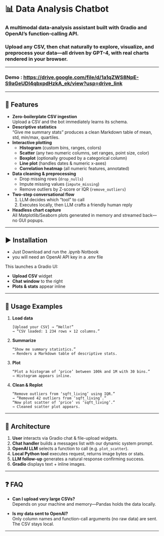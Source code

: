 # 📊 Data Analysis Chatbot

### A **multimodal** data‐analysis assistant built with Gradio and OpenAI’s function‐calling API.  
### Upload any CSV, then chat naturally to explore, visualize, and preprocess your data—all driven by GPT-4, with real charts rendered in your browser.
---
### Demo : https://drive.google.com/file/d/1a1qZWS8NpE-S9aGeUDl4qbxpdHzkA_ek/view?usp=drive_link
---

## 🚀 Features

- **Zero-boilerplate CSV ingestion**  
  Upload a CSV and the bot immediately learns its schema.
- **Descriptive statistics**  
  “Give me summary stats” produces a clean Markdown table of mean, std, min/max, quartiles.
- **Interactive plotting**  
  - **Histogram** (custom bins, ranges, colors)  
  - **Scatter** (any two numeric columns, set ranges, point size, color)  
  - **Boxplot** (optionally grouped by a categorical column)  
  - **Line plot** (handles dates & numeric x-axes)  
  - **Correlation heatmap** (all numeric features, annotated)  
- **Data cleaning & preprocessing**  
  - Drop missing rows (`drop_nulls`)  
  - Impute missing values (`impute_missing`)  
  - Remove outliers by Z-score or IQR (`remove_outliers`)  
- **Two-step conversational flow**  
  1. LLM decides which “tool” to call  
  2. Executes locally, then LLM crafts a friendly human reply  
- **Headless chart capture**  
  All Matplotlib/Seaborn plots generated in memory and streamed back—no GUI popups.

---

## ▶️ Installation 

- Just Download and run the .ipynb Notbook
- you will need an OpenAI API key in a .env file

This launches a Gradio UI:

- **Upload CSV** widget  
- **Chat window** to the right  
- **Plots & stats** appear inline

---

## 💬 Usage Examples

1. **Load data**  
   ```
   [Upload your CSV] → “Hello!”
   → “CSV loaded: 1 234 rows × 12 columns.”
   ```

2. **Summarize**  
   ```
   “Show me summary statistics.”
   → Renders a Markdown table of descriptive stats.
   ```

3. **Plot**  
   ```
   “Plot a histogram of ‘price’ between 100k and 1M with 30 bins.”
   → Histogram appears inline.
   ```

4. **Clean & Replot**  
   ```
   “Remove outliers from ‘sqft_living’ using IQR.”
   → “Removed 42 outliers from ‘sqft_living’.”
   “Now plot scatter of ‘price’ vs ‘sqft_living’.”
   → Cleaned scatter plot appears.
   ```

---

## 🔧 Architecture

1. **User** interacts via Gradio chat & file-upload widgets.  
2. **Chat handler** builds a messages list with our dynamic system prompt.  
3. **OpenAI LLM** selects a function to call (e.g. `plot_scatter`).  
4. **Local Python tool** executes request, returns image bytes or stats.  
5. **LLM follow-up** generates a natural response confirming success.  
6. **Gradio** displays text + inline images.

---

## ❓ FAQ

- **Can I upload very large CSVs?**  
  Depends on your machine and memory—Pandas holds the data locally.

- **Is my data sent to OpenAI?**  
  Only column names and function-call arguments (no raw data) are sent. The CSV stays local.

---
